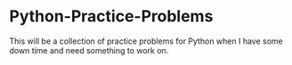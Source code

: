 # Python-Practice-Problems
This will be a collection of practice problems for Python when I have some down time and need something to work on.